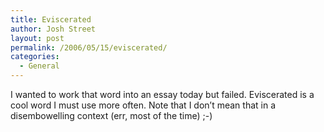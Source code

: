 ```yaml
---
title: Eviscerated
author: Josh Street
layout: post
permalink: /2006/05/15/eviscerated/
categories:
  - General
---
```

I wanted to work that word into an essay today but failed. Eviscerated is a cool word I must use more often. Note that I don&#8217;t mean that in a disembowelling context (err, most of the time) ;-)